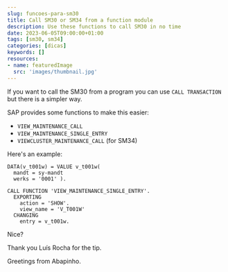 ```yaml
---
slug: funcoes-para-sm30
title: Call SM30 or SM34 from a function module
description: Use these functions to call SM30 in no time
date: 2023-06-05T09:00:00+01:00
tags: [sm30, sm34]
categories: [dicas]
keywords: []
resources:
- name: featuredImage
  src: 'images/thumbnail.jpg'
---
```


If you want to call the SM30 from a program you can use `CALL TRANSACTION` but there is a simpler way.

<!--more-->

SAP provides some functions to make this easier:

- `VIEW_MAINTENANCE_CALL`
- `VIEW_MAINTENANCE_SINGLE_ENTRY`
- `VIEWCLUSTER_MAINTENANCE_CALL` (for SM34)

Here's an example:

```abap
DATA(v_t001w) = VALUE v_t001w(
  mandt = sy-mandt
  werks = '0001' ).

CALL FUNCTION 'VIEW_MAINTENANCE_SINGLE_ENTRY'.
  EXPORTING
    action = 'SHOW'.
    view_name = 'V_T001W'
  CHANGING
    entry = v_t001w.
```

Nice?

Thank you Luís Rocha for the tip.

Greetings from Abapinho.
